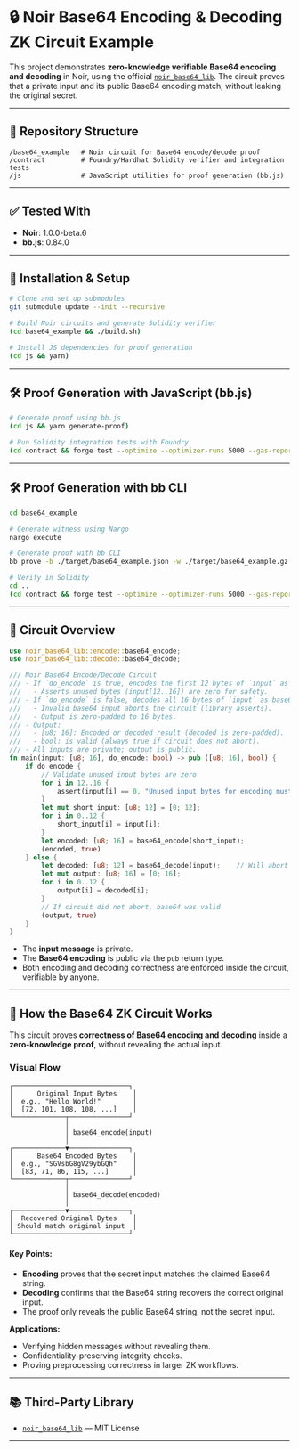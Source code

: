 # 🔒 Noir Base64 Encoding & Decoding ZK Circuit Example

This project demonstrates **zero-knowledge verifiable Base64 encoding and decoding** in Noir, using the official [`noir_base64_lib`](https://github.com/Envoy-VC/noir_base64_lib). The circuit proves that a private input and its public Base64 encoding match, without leaking the original secret.

---

## 📂 Repository Structure

```
/base64_example   # Noir circuit for Base64 encode/decode proof
/contract         # Foundry/Hardhat Solidity verifier and integration tests
/js               # JavaScript utilities for proof generation (bb.js)
```

---

## ✅ Tested With

- **Noir**: 1.0.0-beta.6
- **bb.js**: 0.84.0

---

## 🔧 Installation & Setup

```bash
# Clone and set up submodules
git submodule update --init --recursive

# Build Noir circuits and generate Solidity verifier
(cd base64_example && ./build.sh)

# Install JS dependencies for proof generation
(cd js && yarn)
```

---

## 🛠 Proof Generation with JavaScript (bb.js)

```bash
# Generate proof using bb.js
(cd js && yarn generate-proof)

# Run Solidity integration tests with Foundry
(cd contract && forge test --optimize --optimizer-runs 5000 --gas-report -vvv)
```

---

## 🛠 Proof Generation with bb CLI

```bash
cd base64_example

# Generate witness using Nargo
nargo execute

# Generate proof with bb CLI
bb prove -b ./target/base64_example.json -w ./target/base64_example.gz -o ./target --oracle_hash keccak

# Verify in Solidity
cd ..
(cd contract && forge test --optimize --optimizer-runs 5000 --gas-report -vvv)
```

---

## 🔑 Circuit Overview

```rust
use noir_base64_lib::encode::base64_encode;
use noir_base64_lib::decode::base64_decode;

/// Noir Base64 Encode/Decode Circuit
/// - If `do_encode` is true, encodes the first 12 bytes of `input` as base64.
///   - Asserts unused bytes (input[12..16]) are zero for safety.
/// - If `do_encode` is false, decodes all 16 bytes of `input` as base64.
///   - Invalid base64 input aborts the circuit (library asserts).
///   - Output is zero-padded to 16 bytes.
/// - Output: 
///   - [u8; 16]: Encoded or decoded result (decoded is zero-padded).
///   - bool: is_valid (always true if circuit does not abort).
/// - All inputs are private; output is public.
fn main(input: [u8; 16], do_encode: bool) -> pub ([u8; 16], bool) {
    if do_encode {
        // Validate unused input bytes are zero
        for i in 12..16 {
            assert(input[i] == 0, "Unused input bytes for encoding must be zero");
        }
        let mut short_input: [u8; 12] = [0; 12];
        for i in 0..12 {
            short_input[i] = input[i];
        }
        let encoded: [u8; 16] = base64_encode(short_input);
        (encoded, true)
    } else {
        let decoded: [u8; 12] = base64_decode(input);    // Will abort on invalid base64
        let mut output: [u8; 16] = [0; 16];
        for i in 0..12 {
            output[i] = decoded[i];
        }
        // If circuit did not abort, base64 was valid
        (output, true)
    }
}
```
- The **input message** is private.
- The **Base64 encoding** is public via the `pub` return type.
- Both encoding and decoding correctness are enforced inside the circuit, verifiable by anyone.

---

## 🔄 How the Base64 ZK Circuit Works

This circuit proves **correctness of Base64 encoding and decoding** inside a **zero-knowledge proof**, without revealing the actual input.

### Visual Flow

```plaintext
┌─────────────────────────────┐
│      Original Input Bytes    │
│  e.g., "Hello World!"        │
│  [72, 101, 108, 108, ...]    │
└─────────────┬───────────────┘
              │
              │ base64_encode(input)
              │
┌─────────────▼───────────────┐
│      Base64 Encoded Bytes    │
│  e.g., "SGVsbG8gV29ybGQh"    │
│  [83, 71, 86, 115, ...]      │
└─────────────┬───────────────┘
              │
              │ base64_decode(encoded)
              │
┌─────────────▼───────────────┐
│  Recovered Original Bytes    │
│ Should match original input  │
└─────────────────────────────┘
```

#### Key Points:
- **Encoding** proves that the secret input matches the claimed Base64 string.
- **Decoding** confirms that the Base64 string recovers the correct original input.
- The proof only reveals the public Base64 string, not the secret input.

**Applications:**
- Verifying hidden messages without revealing them.
- Confidentiality-preserving integrity checks.
- Proving preprocessing correctness in larger ZK workflows.

---

## 📚 Third-Party Library

- [`noir_base64_lib`](https://github.com/Envoy-VC/noir_base64_lib) — MIT License

---